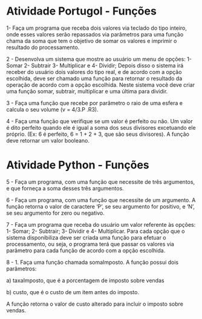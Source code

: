 # Atividade Portugol - Funções

1- Faça um programa que receba dois valores via teclado do tipo inteiro, onde esses valores serão repassados via parâmetros para uma função chama da soma que tem o objetivo de somar os valores e imprimir o resultado do processamento.

2 - Desenvolva um sistema que mostre ao usuário um menu de opções: 1- Somar 2- Subtrair 3- Multiplicar e 4- Dividir; Depois disso o sistema irá receber do usuário dois valores do tipo real, e de acordo com a opção escolhida, deve ser chamado uma função para retornar o resultado da operação de acordo com a opção escolhida. Neste sistema você deve criar uma função somar, subtrair, multiplicar e uma última para dividir.

3 - Faça uma função que recebe por parâmetro o raio de uma esfera e calcula o seu volume (v = 4/3.P .R3).

4 - Faça uma função que verifique se um valor é perfeito ou não. Um valor é dito perfeito quando ele é igual a soma dos seus divisores excetuando ele próprio. (Ex: 6 é perfeito, 6 = 1 + 2 + 3, que são seus divisores). A função deve retornar um valor booleano.

# Atividade Python - Funções

5 - Faça um programa, com uma função que necessite de três argumentos, e que forneça a soma desses três argumentos.

6 - Faça um programa, com uma função que necessite de um argumento. A função retorna o valor de caractere ‘P’, se seu argumento for positivo, e ‘N’, se seu argumento for zero ou negativo.

7 - Faça um programa que receba do usuário um valor referente às opções: 1- Somar; 2- Subtrair; 3- Dividir e 4- Multiplicar. Para cada opção que o sistema disponibiliza deve ser criada uma função para efetuar o processamento, ou seja, o programa terá que passar os valores via parâmetro para cada função de acordo com a opção escolhida.

8 - 1. Faça uma função chamada somaImposto. A função possui dois parâmetros:

a) taxaImposto, que é a porcentagem de imposto sobre vendas

b) custo, que é o custo de um item antes do imposto.

A função retorna o valor de custo alterado para incluir o imposto sobre vendas.
